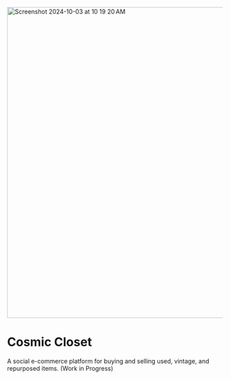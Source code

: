 <img width="726" alt="Screenshot 2024-10-03 at 10 19 20 AM" src="https://github.com/user-attachments/assets/08131457-0e71-4397-b354-f198388c4fb4">

# Cosmic Closet
A social e-commerce platform for buying and selling used, vintage, and repurposed items. 
(Work in Progress)

